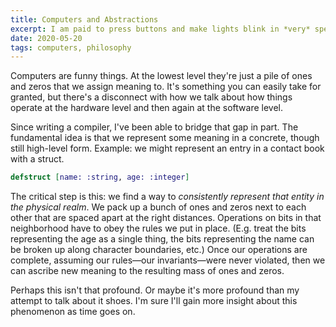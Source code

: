 ```yaml
---
title: Computers and Abstractions
excerpt: I am paid to press buttons and make lights blink in *very* specific ways.
date: 2020-05-20
tags: computers, philosophy
---
```


Computers are funny things. At the lowest level they're just a pile of ones and zeros that we assign meaning to. It's something you can easily take for granted, but there's a disconnect with how we talk about how things operate at the hardware level and then again at the software level.

Since writing a compiler, I've been able to bridge that gap in part. The fundamental idea is that we represent some meaning in a concrete, though still high-level form. Example: we might represent an entry in a contact book with a struct.

```elixir
defstruct [name: :string, age: :integer]
```

The critical step is this: we find a way to *consistently represent that entity in the physical realm*. We pack up a bunch of ones and zeros next to each other that are spaced apart at the right distances. Operations on bits in that neighborhood have to obey the rules we put in place. (E.g. treat the bits representing the age as a single thing, the bits representing the name can be broken up along character boundaries, etc.) Once our operations are complete, assuming our rules—our invariants—were never violated, then we can ascribe new meaning to the resulting mass of ones and zeros.

Perhaps this isn't that profound. Or maybe it's more profound than my attempt to talk about it shoes. I'm sure I'll gain more insight about this phenomenon as time goes on.
